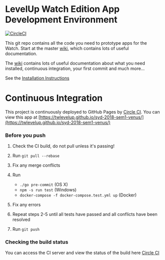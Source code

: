 # LevelUp Watch Edition App Development Environment

[![CircleCI](https://circleci.com/gh/twlevelup/syd-2018-sem1-venus?style=svg)](https://circleci.com/gh/twlevelup/syd-2018-sem1-venus)

This git repo contains all the code you need to prototype apps for the Watch.
Start at the master [wiki](https://github.com/twlevelup/watch_edition/wiki), which contains lots of useful documentation.

The [wiki](https://github.com/twlevelup/watch_edition/wiki) contains lots of useful documentation about what you need installed, continuous integration, your first commit and much more...

See the [Installation Instructions](https://github.com/twlevelup/watch_edition/wiki/Installation)

# Continuous Integration

This project is continuously deployed to GitHub Pages by [Circle CI](https://circleci.com).
You can view this app at [https://twlevelup.github.io/syd-2018-sem1-venus/](https://twlevelup.github.io/syd-2018-sem1-venus/)

### Before you push

1. Check the CI build, do not pull unless it's passing!
2. Run `git pull --rebase`
3. Fix any merge conflicts
4. Run
    * `./go pre-commit` (OS X)
    * `npm -s run test` (Windows)
    * `docker-compose -f docker-compose.test.yml up` (Docker)

5. Fix any errors
6. Repeat steps 2-5 until all tests have passed and all conflicts have been resolved
7. Run ```git push```

### Checking the build status
You can access the CI server and view the status of the build here [Circle CI](https://circleci.com/gh/twlevelup/syd-2018-sem1-venus)
